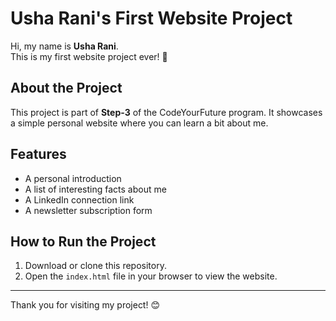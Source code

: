 # Usha Rani's First Website Project

Hi, my name is **Usha Rani**.  
This is my first website project ever! 🎉

## About the Project
This project is part of **Step-3** of the CodeYourFuture program. It showcases a simple personal website where you can learn a bit about me.

## Features
- A personal introduction
- A list of interesting facts about me
- A LinkedIn connection link
- A newsletter subscription form

## How to Run the Project
1. Download or clone this repository.
2. Open the `index.html` file in your browser to view the website.

---

Thank you for visiting my project! 😊
